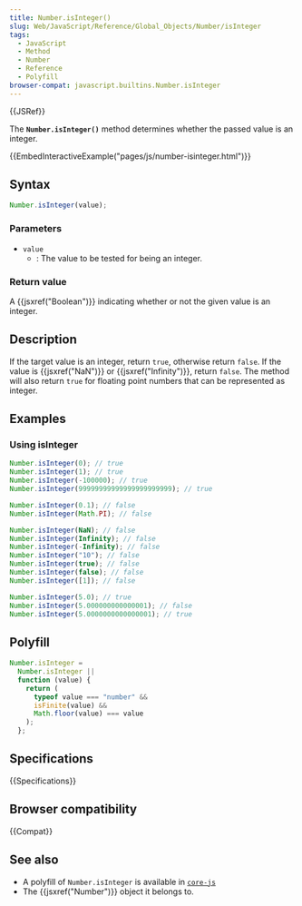 ```yaml
---
title: Number.isInteger()
slug: Web/JavaScript/Reference/Global_Objects/Number/isInteger
tags:
  - JavaScript
  - Method
  - Number
  - Reference
  - Polyfill
browser-compat: javascript.builtins.Number.isInteger
---
```


{{JSRef}}

The **`Number.isInteger()`** method determines whether the
passed value is an integer.

{{EmbedInteractiveExample("pages/js/number-isinteger.html")}}

## Syntax

```js
Number.isInteger(value);
```

### Parameters

- `value`
  - : The value to be tested for being an integer.

### Return value

A {{jsxref("Boolean")}} indicating whether or not the given value is an integer.

## Description

If the target value is an integer, return `true`, otherwise return
`false`. If the value is {{jsxref("NaN")}} or {{jsxref("Infinity")}}, return
`false`. The method will also return `true` for floating point
numbers that can be represented as integer.

## Examples

### Using isInteger

```js
Number.isInteger(0); // true
Number.isInteger(1); // true
Number.isInteger(-100000); // true
Number.isInteger(99999999999999999999999); // true

Number.isInteger(0.1); // false
Number.isInteger(Math.PI); // false

Number.isInteger(NaN); // false
Number.isInteger(Infinity); // false
Number.isInteger(-Infinity); // false
Number.isInteger("10"); // false
Number.isInteger(true); // false
Number.isInteger(false); // false
Number.isInteger([1]); // false

Number.isInteger(5.0); // true
Number.isInteger(5.000000000000001); // false
Number.isInteger(5.0000000000000001); // true
```

## Polyfill

```js
Number.isInteger =
  Number.isInteger ||
  function (value) {
    return (
      typeof value === "number" &&
      isFinite(value) &&
      Math.floor(value) === value
    );
  };
```

## Specifications

{{Specifications}}

## Browser compatibility

{{Compat}}

## See also

- A polyfill of `Number.isInteger` is available in [`core-js`](https://github.com/zloirock/core-js#ecmascript-number)
- The {{jsxref("Number")}} object it belongs to.
